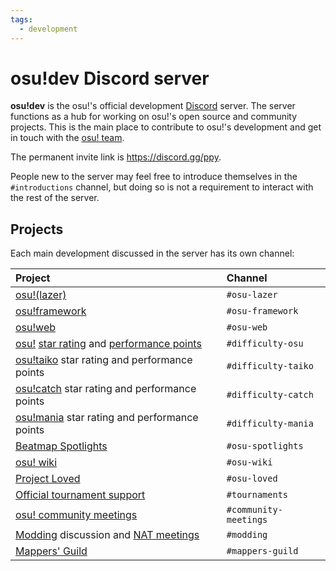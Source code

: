 ```yaml
---
tags:
  - development
---
```


# osu!dev Discord server

**osu!dev** is the osu!'s official development [Discord](https://discordapp.com) server. The server functions as a hub for working on osu!'s open source and community projects. This is the main place to contribute to osu!'s development and get in touch with the [osu! team](/wiki/People/osu!_team).

The permanent invite link is <https://discord.gg/ppy>.

People new to the server may feel free to introduce themselves in the `#introductions` channel, but doing so is not a requirement to interact with the rest of the server.

## Projects

Each main development discussed in the server has its own channel:

| Project | Channel |
| :-- | :-- |
| [osu!(lazer)](/wiki/Client/Release_stream/Lazer) | `#osu-lazer` |
| [osu!framework](https://github.com/ppy/osu-framework) | `#osu-framework` |
| [osu!web](https://github.com/ppy/osu-web) | `#osu-web` |
| [osu!](/wiki/Game_mode/osu!) [star rating](/wiki/Beatmap/Star_rating) and [performance points](/wiki/Performance_points) | `#difficulty-osu` |
| [osu!taiko](/wiki/Game_mode/osu!taiko) star rating and performance points | `#difficulty-taiko` |
| [osu!catch](/wiki/Game_mode/osu!catch) star rating and performance points | `#difficulty-catch` |
| [osu!mania](/wiki/Game_mode/osu!mania) star rating and performance points | `#difficulty-mania` |
| [Beatmap Spotlights](/wiki/Beatmap_Spotlights) | `#osu-spotlights` |
| [osu! wiki](https://github.com/ppy/osu-wiki) | `#osu-wiki` |
| [Project Loved](/wiki/Community/Project_Loved) | `#osu-loved` |
| [Official tournament support](/wiki/Tournaments/Official_support) | `#tournaments` |
| [osu! community meetings](/wiki/Community/osu!_community_meetings) | `#community-meetings` |
| [Modding](/wiki/Modding) discussion and [NAT meetings](/wiki/People/Nomination_Assessment_Team/NAT_meetings) | `#modding` |
| [Mappers' Guild](/wiki/Community/Mappers_Guild) | `#mappers-guild` |
